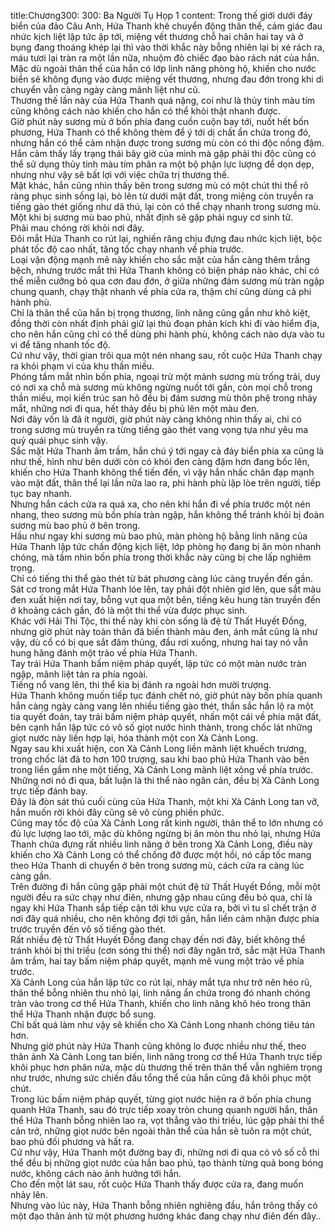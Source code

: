 title:Chương300: 300: Ba Người Tụ Họp 1
content:
Trong thế giới dưới đáy biển của đảo Câu Anh, Hứa Thanh khẽ chuyển động thân thể, cảm giác đau nhức kịch liệt lập tức ập tới, miệng vết thương chỗ hai chân hai tay và ở bụng đang thoáng khép lại thì vào thời khắc này bỗng nhiên lại bị xé rách ra, máu tươi lại tràn ra một lần nữa, nhuộm đỏ chiếc đạo bào rách nát của hắn.<br>Mặc dù ngoài thân thể của hắn có lớp linh năng phòng hộ, khiến cho nước biển sẽ không đụng vào được miệng vết thương, nhưng đau đớn trong khi di chuyển vẫn càng ngày càng mãnh liệt như cũ.<br>Thương thế lần này của Hứa Thanh quá nặng, coi như là thủy tinh màu tím cũng không cách nào khiến cho hắn có thể khỏi thật nhanh được.<br>Giờ phút này sương mù ở bốn phía đang cuồn cuộn bay tới, nuốt hết bốn phương, Hứa Thanh có thể không thèm để ý tới dị chất ẩn chứa trong đó, nhưng hắn có thể cảm nhận được trong sương mù còn có thi độc nồng đậm.<br>Hắn cảm thấy lấy trạng thái bây giờ của mình mà gặp phải thi độc cũng có thể sử dụng thủy tinh màu tím phân ra một bộ phận lực lượng để dọn dẹp, nhưng như vậy sẽ bất lợi với việc chữa trị thương thế.<br>Mặt khác, hắn cũng nhìn thấy bên trong sương mù có một chút thi thể rõ ràng phục sinh sống lại, bò lên từ dưới mặt đất, trong miệng còn truyền ra tiếng gào thét giống như dã thú, lại còn có thể chạy nhanh trong sương mù.<br>Một khi bị sương mù bao phủ, nhất định sẽ gặp phải nguy cơ sinh tử.<br>Phải mau chóng rời khỏi nơi đây.<br>Đôi mắt Hứa Thanh co rút lại, nghiến răng chịu đựng đau nhức kịch liệt, bộc phát tốc độ cao nhất, tăng tốc chạy nhanh về phía trước.<br>Loại vận động mạnh mẽ này khiến cho sắc mặt của hắn càng thêm trắng bệch, nhưng trước mắt thì Hứa Thanh không có biện pháp nào khác, chỉ có thể miễn cưỡng bỏ qua cơn đau đớn, ở giữa những đám sương mù tràn ngập chung quanh, chạy thật nhanh về phía cửa ra, thậm chí cũng dùng cả phi hành phù.<br>Chỉ là thân thể của hắn bị trọng thương, linh năng cũng gần như khô kiệt, đồng thời còn nhất định phải giữ lại thủ đoạn phản kích khi đi vào hiểm địa, cho nên hắn cũng chỉ có thể dùng phi hành phù, không cách nào dựa vào tu vi để tăng nhanh tốc độ.<br>Cứ như vậy, thời gian trôi qua một nén nhang sau, rốt cuộc Hứa Thanh chạy ra khỏi phạm vi của khu thần miếu.<br>Phóng tầm mắt nhìn bốn phía, ngoại trừ một mảnh sương mù trống trải, duy có nơi xa chỗ mà sương mù không ngừng nuốt tới gần, còn mọi chỗ trong thần miếu, mọi kiến trúc san hô đều bị đám sương mù thôn phệ trong nháy mắt, những nơi đi qua, hết thảy đều bị phủ lên một màu đen.<br>Nơi đây vốn là đã ít người, giờ phút này càng không nhìn thấy ai, chỉ có trong sương mù truyền ra từng tiếng gào thét vang vọng tựa như yêu ma quỷ quái phục sinh vậy.<br>Sắc mặt Hứa Thanh âm trầm, hắn chú ý tới ngay cả đáy biển phía xa cũng là như thế, hình như bên dưới còn có khói đen càng đậm hơn đang bốc lên, khiến cho Hứa Thanh không thể tiến đến, vì vậy hắn nhấc chân đạp mạnh vào mặt đất, thân thể lại lần nữa lao ra, phi hành phù lập lòe trên người, tiếp tục bay nhanh.<br>Nhưng hắn cách cửa ra quá xa, cho nên khi hắn đi về phía trước một nén nhang, theo sương mù bốn phía tràn ngập, hắn không thể tránh khỏi bị đoàn sương mù bao phủ ở bên trong.<br>Hầu như ngay khi sương mù bao phủ, màn phòng hộ bằng linh năng của Hứa Thanh lập tức chấn động kịch liệt, lớp phòng họ đang bị ăn mòn nhanh chóng, mà tầm nhìn bốn phía trong thời khắc này cũng bị che lấp nghiêm trọng.<br>Chỉ có tiếng thi thể gào thét từ bát phương càng lúc càng truyền đến gần.<br>Sát cơ trong mắt Hứa Thanh lóe lên, tay phải đột nhiên giơ lên, que sắt màu đen xuất hiện nơi tay, bỗng vụt qua một bên, tiếng kêu hung tàn truyền đến ở khoảng cách gần, đó là một thi thể vừa được phục sinh.<br>Khác với Hải Thi Tộc, thi thể này khi còn sống là đệ tử Thất Huyết Đồng, nhưng giờ phút này toàn thân đã biến thành màu đen, ánh mắt cũng là như vậy, dù cổ có bị que sắt đâm thủng, đầu rơi xuống, nhưng hai tay nó vẫn hung hăng đánh một trảo về phía Hứa Thanh.<br>Tay trái Hứa Thanh bấm niệm pháp quyết, lập tức có một màn nước tràn ngập, mãnh liệt tản ra phía ngoài.<br>Tiếng nổ vang lên, thi thể kia bị đánh ra ngoài hơn mười trượng.<br>Hứa Thanh không muốn tiếp tục đánh chết nó, giờ phút này bốn phía quanh hắn càng ngày càng vang lên nhiều tiếng gào thét, thần sắc hắn lộ ra một tia quyết đoán, tay trái bấm niệm pháp quyết, nhấn một cái về phía mặt đất, bên cạnh hắn lập tức có vô số giọt nước hình thành, trong chốc lát những giọt nước này liền hợp lại, hóa thành một con Xà Cảnh Long.<br>Ngay sau khi xuất hiện, con Xà Cảnh Long liền mãnh liệt khuếch trương, trong chốc lát đã to hơn 100 trượng, sau khi bao phủ Hứa Thanh vào bên trong liền gầm nhẹ một tiếng, Xà Cảnh Long mãnh liệt xông về phía trước.<br>Những nơi nó đi qua, bất luận là thi thể nào ngăn cản, đều bị Xà Cảnh Long trực tiếp đánh bay.<br>Đây là đòn sát thủ cuối cùng của Hứa Thanh, một khi Xà Cảnh Long tan vỡ, hắn muốn rời khỏi đây cũng sẽ vô cùng phiền phức.<br>Cũng may tốc độ của Xà Cảnh Long rất kinh người, thân thể to lớn nhưng có đủ lực lượng lao tới, mặc dù không ngừng bị ăn mòn thu nhỏ lại, nhưng Hứa Thanh chứa đựng rất nhiều linh năng ở bên trong Xà Cảnh Long, điều này khiến cho Xà Cảnh Long có thể chống đỡ được một hồi, nó cấp tốc mang theo Hứa Thanh di chuyển ở bên trong sương mù, cách cửa ra càng lúc càng gần.<br>Trên đường đi hắn cũng gặp phải một chút đệ tử Thất Huyết Đồng, mỗi một người đều ra sức chạy như điên, nhưng gặp nhau cũng đều bỏ qua, chỉ là ngay khi Hứa Thanh sắp tiếp cận tới khu vực cửa ra, bởi vì tu sĩ chết trận ở nơi đây quá nhiều, cho nên không đợi tới gần, hắn liền cảm nhận được phía trước truyền đến vô số tiếng gào thét.<br>Rất nhiều đệ tử Thất Huyết Đồng đang chạy đến nơi đây, biết không thể tránh khỏi bị thi triều (cơn sóng thi thể) nơi đây ngăn trở, sắc mặt Hứa Thanh âm trầm, hai tay bấm niệm pháp quyết, mạnh mẽ vung một trảo về phía trước.<br>Xà Cảnh Long của hắn lập tức co rút lại, nháy mắt tựa như trở nên héo rũ, thân thể bỗng nhiên thu nhỏ lại, linh năng ẩn chứa trong đó nhanh chóng tràn vào trong cơ thể Hứa Thanh, khiến cho linh năng khô héo trong thân thể Hứa Thanh nhận được bổ sung.<br>Chỉ bất quá làm như vậy sẽ khiến cho Xà Cảnh Long nhanh chóng tiêu tán hơn.<br>Nhưng giờ phút này Hứa Thanh cũng không lo được nhiều như thế, theo thân ảnh Xà Cảnh Long tan biến, linh năng trong cơ thể Hứa Thanh trực tiếp khôi phục hơn phân nửa, mặc dù thương thế trên thân thể vẫn nghiêm trọng như trước, nhưng sức chiến đấu tổng thể của hắn cũng đã khôi phục một chút.<br>Trong lúc bấm niệm pháp quyết, từng giọt nước hiện ra ở bốn phía chung quanh Hứa Thanh, sau đó trực tiếp xoay tròn chung quanh người hắn, thân thể Hứa Thanh bỗng nhiên lao ra, vọt thẳng vào thi triều, lúc gặp phải thi thể cản trở, những giọt nước bên ngoài thân thể của hắn sẽ tuôn ra một chút, bao phủ đối phương và hất ra.<br>Cứ như vậy, Hứa Thanh một đường bay đi, những nơi đi qua có vô số cỗ thi thể đều bị những giọt nước của hắn bao phủ, tạo thành từng quả bong bóng nước, không cách nào ảnh hưởng tới hắn.<br>Cho đến một lát sau, rốt cuộc Hứa Thanh thấy được cửa ra, đang muốn nhảy lên.<br>Nhưng vào lúc này, Hứa Thanh bỗng nhiên nghiêng đầu, hắn trông thấy có một đạo thân ảnh từ một phương hướng khác đang chạy như điên đến đây..<br>